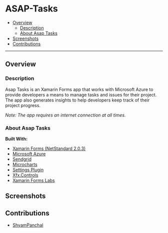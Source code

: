 # ASAP-Tasks

 - [Overview](#overview)
     - [Description](#description)
	 - [About Asap Tasks](#about-asap-tasks)
 - [Screenshots](#screenshots)
 - [Contributions](#contributions)

-----

## Overview

### Description

Asap Tasks is an Xamarin Forms app that works with Microsoft Azure to provide developers a means to manage tasks and issues for their project. The app also generates insights to help developers keep track of their project progress.

*Note: The app requires an internet connection at all times.*

### About Asap Tasks

**Built With:**

* [Xamarin Forms (NetStandard 2.0.3)](https://docs.microsoft.com/en-us/xamarin/xamarin-forms/)
* [Microsoft Azure](https://azure.microsoft.com/en-us/)
* [Sendgrid](https://sendgrid.com/)
* [Microcharts](https://github.com/aloisdeniel/Microcharts)
* [Settings Plugin](https://github.com/jamesmontemagno/SettingsPlugin)
* [Xfx.Controls](https://github.com/XamFormsExtended/Xfx.Controls/blob/master/readme.md#ios)
* [Xamarin Forms Labs](https://github.com/XLabs/Xamarin-Forms-Labs)

## Screenshots

## Contributions

* [ShyamPanchal](https://github.com/ShyamPanchal)
